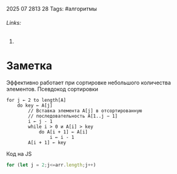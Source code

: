 2025 07 2813 28
Tags: #алгоритмы 
###### Links: 
1) 
# Заметка
Эффективно работает при сортировке небольшого количества элементов.
Псевдокод сортировки
```
for j ← 2 to length[A]
	do key ← A[j]
		// Вставка элемента A[j] в отсортированную
		// последовательность A[1..j − 1]
		i ← j - 1
		while i > 0 и A[i] > key
			do A[i + 1] ← A[i]
				i ← i - 1
		A[i + 1] ← key
```
Код на JS
```js
for (let j = 2;j<=arr.length;j++)
```